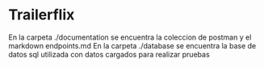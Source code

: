 # Trailerflix
En la carpeta ./documentation se encuentra la coleccion de postman y el markdown endpoints.md
En la carpeta ./database se encuentra la base de datos sql utilizada con datos cargados para realizar pruebas